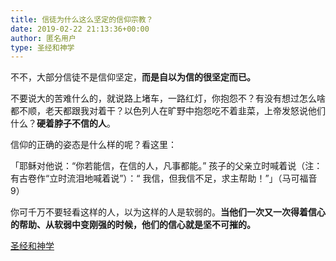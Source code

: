 ```yaml
---
title: 信徒为什么这么坚定的信仰宗教？
date: 2019-02-22 21:13:36+00:00
author: 匿名用户
type: 圣经和神学
---
```

不不，大部分信徒不是信仰坚定，**而是自以为信的很坚定而已。**

  


不要说大的苦难什么的，就说路上堵车，一路红灯，你抱怨不？有没有想过怎么啥都不顺，老天都跟我对着干？以色列人在旷野中抱怨吃不着韭菜，上帝发怒说他们什么？**硬着脖子不信的人**。

  


信仰的正确的姿态是什么样的呢？看这里：

  


「耶稣对他说：“你若能信，在信的人，凡事都能。” 孩子的父亲立时喊着说（注：有古卷作“立时流泪地喊着说”）：“ 我信，但我信不足，求主帮助！”」（马可福音9）

  


你可千万不要轻看这样的人，以为这样的人是软弱的。**当他们一次又一次得着信心的帮助、从软弱中变刚强的时候，他们的信心就是坚不可摧的。**

[圣经和神学](https://www.zhihu.com/collection/313814574)
